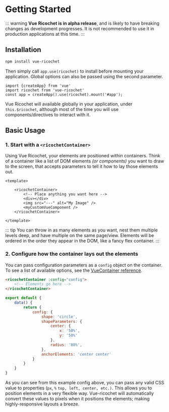 # Getting Started

::: warning
**Vue Ricochet is in alpha release**, and is likely to have breaking changes as development progresses. It is not recommended to use it in production applications at this time.
:::

## Installation

```bash
npm install vue-ricochet
```

Then simply call `app.use(ricochet)` to install before mounting your application. Global options can also be passed using the second parameter.

```js{2,3}
import {createApp} from 'vue'
import ricochet from 'vue-ricochet'
const app = createApp().use(ricochet).mount('#app');
```

Vue Ricochet will available globally in your application, under `this.$ricochet`, although most of the time you will use components/directives to interact with it.

## Basic Usage

### 1. Start with a `<ricochetContainer>`

Using Vue Ricochet, your elements are positioned within containers. Think of a container like a list of DOM elements _(or components)_ you want to draw to the screen, that accepts parameters to tell it how to lay those elements out.

```html{3,8}
<template>
    
    <ricochetContainer>        
        <!-- Place anything you want here -->
        <div></div>
        <img src="---" alt="My Image" />
        <myCustomVueComponent />     
    </ricochetContainer>
    
</template>
```

::: tip
You can throw in as many elements as you want, nest them multiple levels deep, and have multiple on the same page/view. Elements will be ordered in the order they appear in the DOM, like a fancy flex container.
:::

### 2. Configure how the container lays out the elements

You can pass configuration parameters as a `config` object on the container. To see a list of available options, see the [VueContainer reference](/config/vueContainer.html).

```html
<ricochetContainer :config="config">
    <!-- Elements go here -->
</ricochetContainer>
```

```js
export default {
    data() {
        return {
            config: {
                shape: 'circle',
                shapeParameters: {                    
                    center: {
                        x: '50%',
                        y: '50%'
                    },
                    radius: '80%',
                },
                anchorElements: 'center center'
            }
        }
    }
}
```

As you can see from this example config above, you can pass any valid CSS value to properties (`px`, `%` `top, left, center, etc.)`. This allows you to position elements in a very flexible way. Vue-ricochet will automatically convert these values to pixels when it positions the elements; making highly-responsive layouts a breeze.
